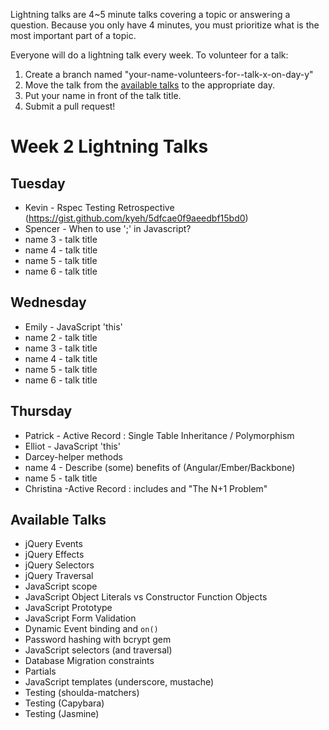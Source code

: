 Lightning talks are 4~5 minute talks covering a topic or answering a question.
Because you only have 4 minutes, you must prioritize what is the most important
part of a topic.

Everyone will do a lightning talk every week. To volunteer for a talk:

1. Create a branch named "your-name-volunteers-for--talk-x-on-day-y"
2. Move the talk from the [available talks](#availabl-talks) to the appropriate
   day.
3. Put your name in front of the talk title.
4. Submit a pull request!


# Week 2 Lightning Talks

## Tuesday
* Kevin - Rspec Testing Retrospective (https://gist.github.com/kyeh/5dfcae0f9aeedbf15bd0)
* Spencer - When to use ';' in Javascript?
* name 3 - talk title
* name 4 - talk title
* name 5 - talk title
* name 6 - talk title


## Wednesday
* Emily - JavaScript 'this'
* name 2 - talk title
* name 3 - talk title
* name 4 - talk title
* name 5 - talk title
* name 6 - talk title

## Thursday
* Patrick - Active Record : Single Table Inheritance / Polymorphism
* Elliot - JavaScript 'this'
* Darcey-helper methods
* name 4 - Describe (some) benefits of (Angular/Ember/Backbone)
* name 5 - talk title
* Christina -Active Record : includes and "The N+1 Problem"

## Available Talks

* jQuery Events
* jQuery Effects
* jQuery Selectors
* jQuery Traversal
* JavaScript scope
* JavaScript Object Literals vs Constructor Function Objects
* JavaScript Prototype
* JavaScript Form Validation
* Dynamic Event binding and `on()`
* Password hashing with bcrypt gem
* JavaScript selectors (and traversal)
* Database Migration constraints
* Partials
* JavaScript templates (underscore, mustache)
* Testing (shoulda-matchers)
* Testing (Capybara)
* Testing (Jasmine)



